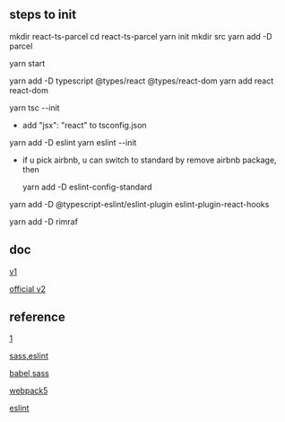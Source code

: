 ## steps to init

mkdir react-ts-parcel
cd react-ts-parcel
yarn init
mkdir src
yarn add -D parcel

yarn start

yarn add -D typescript @types/react @types/react-dom
yarn add react react-dom

yarn tsc --init
 - add "jsx": "react" to tsconfig.json

yarn add -D eslint
yarn eslint --init

- if u pick airbnb, u can switch to standard by remove airbnb package, then

  yarn add -D eslint-config-standard

yarn add -D @typescript-eslint/eslint-plugin eslint-plugin-react-hooks

yarn add -D rimraf

## doc

[v1](https://parceljs.org/getting_started.html)

[official v2](https://v2.parceljs.org/languages/css/)

## reference
[1](https://pagepro.co/blog/building-app-with-react-typescript-and-parcel/)

[sass,eslint](https://adrianhall.github.io/javascript/react/2020/03/29/parcel-typescript-react/)

[babel,sass](https://www.digitalocean.com/community/tutorials/how-to-set-up-a-react-project-with-parcel)

[webpack5](https://www.carlrippon.com/creating-react-app-with-typescript-eslint-with-webpack5/)

[eslint](https://andrebnassis.medium.com/setting-eslint-on-a-react-typescript-project-2021-1190a43ffba)